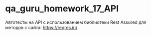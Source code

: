 # qa_guru_homework_17_API

Автотесты на API с использованием библиотеки Rest Assured для методов с сайта: https://reqres.in/
